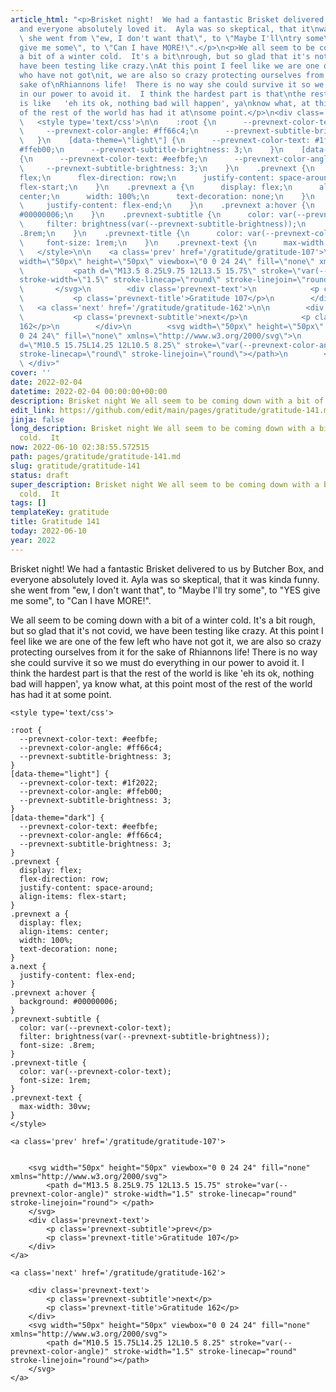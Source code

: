 ```yaml
---
article_html: "<p>Brisket night!  We had a fantastic Brisket delivered to us by Butcher\nBox,
  and everyone absolutely loved it.  Ayla was so skeptical, that it\nwas kinda funny.
  \ she went from \"ew, I don't want that\", to \"Maybe I'll\ntry some\", to \"YES
  give me some\", to \"Can I have MORE!\".</p>\n<p>We all seem to be coming down with
  a bit of a winter cold.  It's a bit\nrough, but so glad that it's not covid, we
  have been testing like crazy.\nAt this point I feel like we are one of the few left
  who have not got\nit, we are also so crazy protecting ourselves from it for the
  sake of\nRhiannons life!  There is no way she could survive it so we must do\neverything
  in our power to avoid it.  I think the hardest part is that\nthe rest of the world
  is like   'eh its ok, nothing bad will happen', ya\nknow what, at this point most
  of the rest of the world has had it at\nsome point.</p>\n<div class='prevnext'>\n\n
  \   <style type='text/css'>\n\n    :root {\n      --prevnext-color-text: #eefbfe;\n
  \     --prevnext-color-angle: #ff66c4;\n      --prevnext-subtitle-brightness: 3;\n
  \   }\n    [data-theme=\"light\"] {\n      --prevnext-color-text: #1f2022;\n      --prevnext-color-angle:
  #ffeb00;\n      --prevnext-subtitle-brightness: 3;\n    }\n    [data-theme=\"dark\"]
  {\n      --prevnext-color-text: #eefbfe;\n      --prevnext-color-angle: #ff66c4;\n
  \     --prevnext-subtitle-brightness: 3;\n    }\n    .prevnext {\n      display:
  flex;\n      flex-direction: row;\n      justify-content: space-around;\n      align-items:
  flex-start;\n    }\n    .prevnext a {\n      display: flex;\n      align-items:
  center;\n      width: 100%;\n      text-decoration: none;\n    }\n    a.next {\n
  \     justify-content: flex-end;\n    }\n    .prevnext a:hover {\n      background:
  #00000006;\n    }\n    .prevnext-subtitle {\n      color: var(--prevnext-color-text);\n
  \     filter: brightness(var(--prevnext-subtitle-brightness));\n      font-size:
  .8rem;\n    }\n    .prevnext-title {\n      color: var(--prevnext-color-text);\n
  \     font-size: 1rem;\n    }\n    .prevnext-text {\n      max-width: 30vw;\n    }\n
  \   </style>\n\n    <a class='prev' href='/gratitude/gratitude-107'>\n\n\n        <svg
  width=\"50px\" height=\"50px\" viewbox=\"0 0 24 24\" fill=\"none\" xmlns=\"http://www.w3.org/2000/svg\">\n
  \           <path d=\"M13.5 8.25L9.75 12L13.5 15.75\" stroke=\"var(--prevnext-color-angle)\"
  stroke-width=\"1.5\" stroke-linecap=\"round\" stroke-linejoin=\"round\"> </path>\n
  \       </svg>\n        <div class='prevnext-text'>\n            <p class='prevnext-subtitle'>prev</p>\n
  \           <p class='prevnext-title'>Gratitude 107</p>\n        </div>\n    </a>\n\n
  \   <a class='next' href='/gratitude/gratitude-162'>\n\n        <div class='prevnext-text'>\n
  \           <p class='prevnext-subtitle'>next</p>\n            <p class='prevnext-title'>Gratitude
  162</p>\n        </div>\n        <svg width=\"50px\" height=\"50px\" viewbox=\"0
  0 24 24\" fill=\"none\" xmlns=\"http://www.w3.org/2000/svg\">\n            <path
  d=\"M10.5 15.75L14.25 12L10.5 8.25\" stroke=\"var(--prevnext-color-angle)\" stroke-width=\"1.5\"
  stroke-linecap=\"round\" stroke-linejoin=\"round\"></path>\n        </svg>\n    </a>\n
  \ </div>"
cover: ''
date: 2022-02-04
datetime: 2022-02-04 00:00:00+00:00
description: Brisket night We all seem to be coming down with a bit of a winter cold.  It
edit_link: https://github.com/edit/main/pages/gratitude/gratitude-141.md
jinja: false
long_description: Brisket night We all seem to be coming down with a bit of a winter
  cold.  It
now: 2022-06-10 02:38:55.572515
path: pages/gratitude/gratitude-141.md
slug: gratitude/gratitude-141
status: draft
super_description: Brisket night We all seem to be coming down with a bit of a winter
  cold.  It
tags: []
templateKey: gratitude
title: Gratitude 141
today: 2022-06-10
year: 2022
---
```


Brisket night!  We had a fantastic Brisket delivered to us by Butcher
Box, and everyone absolutely loved it.  Ayla was so skeptical, that it
was kinda funny.  she went from "ew, I don't want that", to "Maybe I'll
try some", to "YES give me some", to "Can I have MORE!".

We all seem to be coming down with a bit of a winter cold.  It's a bit
rough, but so glad that it's not covid, we have been testing like crazy.
At this point I feel like we are one of the few left who have not got
it, we are also so crazy protecting ourselves from it for the sake of
Rhiannons life!  There is no way she could survive it so we must do
everything in our power to avoid it.  I think the hardest part is that
the rest of the world is like   'eh its ok, nothing bad will happen', ya
know what, at this point most of the rest of the world has had it at
some point.
<div class='prevnext'>

    <style type='text/css'>

    :root {
      --prevnext-color-text: #eefbfe;
      --prevnext-color-angle: #ff66c4;
      --prevnext-subtitle-brightness: 3;
    }
    [data-theme="light"] {
      --prevnext-color-text: #1f2022;
      --prevnext-color-angle: #ffeb00;
      --prevnext-subtitle-brightness: 3;
    }
    [data-theme="dark"] {
      --prevnext-color-text: #eefbfe;
      --prevnext-color-angle: #ff66c4;
      --prevnext-subtitle-brightness: 3;
    }
    .prevnext {
      display: flex;
      flex-direction: row;
      justify-content: space-around;
      align-items: flex-start;
    }
    .prevnext a {
      display: flex;
      align-items: center;
      width: 100%;
      text-decoration: none;
    }
    a.next {
      justify-content: flex-end;
    }
    .prevnext a:hover {
      background: #00000006;
    }
    .prevnext-subtitle {
      color: var(--prevnext-color-text);
      filter: brightness(var(--prevnext-subtitle-brightness));
      font-size: .8rem;
    }
    .prevnext-title {
      color: var(--prevnext-color-text);
      font-size: 1rem;
    }
    .prevnext-text {
      max-width: 30vw;
    }
    </style>
    
    <a class='prev' href='/gratitude/gratitude-107'>
    

        <svg width="50px" height="50px" viewbox="0 0 24 24" fill="none" xmlns="http://www.w3.org/2000/svg">
            <path d="M13.5 8.25L9.75 12L13.5 15.75" stroke="var(--prevnext-color-angle)" stroke-width="1.5" stroke-linecap="round" stroke-linejoin="round"> </path>
        </svg>
        <div class='prevnext-text'>
            <p class='prevnext-subtitle'>prev</p>
            <p class='prevnext-title'>Gratitude 107</p>
        </div>
    </a>
    
    <a class='next' href='/gratitude/gratitude-162'>
    
        <div class='prevnext-text'>
            <p class='prevnext-subtitle'>next</p>
            <p class='prevnext-title'>Gratitude 162</p>
        </div>
        <svg width="50px" height="50px" viewbox="0 0 24 24" fill="none" xmlns="http://www.w3.org/2000/svg">
            <path d="M10.5 15.75L14.25 12L10.5 8.25" stroke="var(--prevnext-color-angle)" stroke-width="1.5" stroke-linecap="round" stroke-linejoin="round"></path>
        </svg>
    </a>
  </div>
